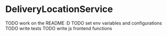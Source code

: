 # DeliveryLocationService

TODO work on the README :D
TODO set env variables and configurations
TODO write tests
TODO write js frontend functions
